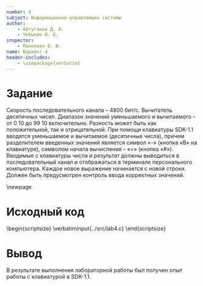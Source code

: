 ```yaml
---
number: 4
subject: Информационно-управляющие системы
author:
	- Айтуганов Д. А.
	- Чебыкин И. Б.
inspector:
	- Пинкевич В. Ю.
name: Вариант 4
header-includes:
	- \usepackage{verbatim}
---
```


# Задание

Скорость последовательного канала – 4800 бит/с.
Вычитатель десятичных чисел. Диапазон значений уменьшаемого и вычитаемого – от
0 10 до 99 10 включительно. Разность может быть как положительной, так и отрицательной.
При помощи клавиатуры SDK-1.1 вводятся уменьшаемое и вычитаемое (десятичные числа),
причем разделителем введенных значений является символ «-» (кнопка «B» на клавиатуре),
символом начала вычисления – «=» (кнопка «#»). Вводимые с клавиатуры числа и результат
должны выводиться в последовательный канал и отображаться в терминале персонального
компьютера. Каждое новое выражение начинается с новой строки. Должен быть
предусмотрен контроль ввода корректных значений.

\newpage

# Исходный код

\begin{scriptsize}
\verbatiminput{../src/lab4.c}
\end{scriptsize}

# Вывод

В результате выполнения лабораторной работы был получен опыт работы с клавиатурой
в SDK-1.1.
